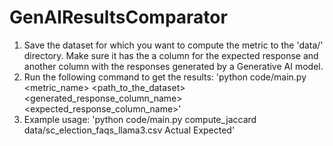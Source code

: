 # GenAIResultsComparator
1. Save the dataset for which you want to compute the metric to the 'data/' directory. Make sure it has the a column for the expected response and another column with the responses generated by a Generative AI model.
2. Run the following command to get the results: 'python code/main.py <metric_name> <path_to_the_dataset> <generated_response_column_name> <expected_response_column_name>'
3. Example usage: 'python code/main.py compute_jaccard data/sc_election_faqs_llama3.csv Actual Expected'

